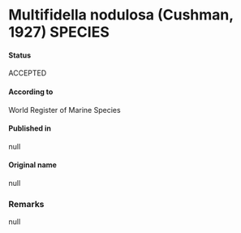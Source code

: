 Multifidella nodulosa (Cushman, 1927) SPECIES
=======

#### Status
ACCEPTED

#### According to
World Register of Marine Species

#### Published in
null

#### Original name
null

### Remarks
null